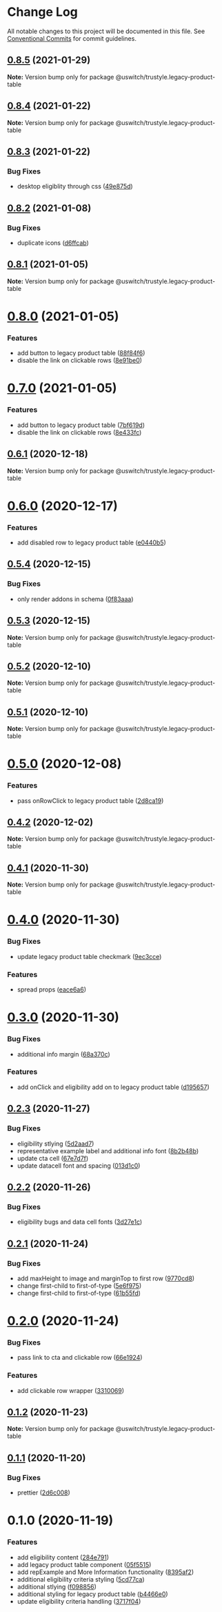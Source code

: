 # Change Log

All notable changes to this project will be documented in this file.
See [Conventional Commits](https://conventionalcommits.org) for commit guidelines.

## [0.8.5](https://github.com/uswitch/trustyle/compare/@uswitch/trustyle.legacy-product-table@0.8.4...@uswitch/trustyle.legacy-product-table@0.8.5) (2021-01-29)

**Note:** Version bump only for package @uswitch/trustyle.legacy-product-table





## [0.8.4](https://github.com/uswitch/trustyle/compare/@uswitch/trustyle.legacy-product-table@0.8.3...@uswitch/trustyle.legacy-product-table@0.8.4) (2021-01-22)

**Note:** Version bump only for package @uswitch/trustyle.legacy-product-table





## [0.8.3](https://github.com/uswitch/trustyle/compare/@uswitch/trustyle.legacy-product-table@0.8.2...@uswitch/trustyle.legacy-product-table@0.8.3) (2021-01-22)


### Bug Fixes

* desktop eligiblity through css ([49e875d](https://github.com/uswitch/trustyle/commit/49e875d))





## [0.8.2](https://github.com/uswitch/trustyle/compare/@uswitch/trustyle.legacy-product-table@0.8.1...@uswitch/trustyle.legacy-product-table@0.8.2) (2021-01-08)


### Bug Fixes

* duplicate icons ([d6ffcab](https://github.com/uswitch/trustyle/commit/d6ffcab))





## [0.8.1](https://github.com/uswitch/trustyle/compare/@uswitch/trustyle.legacy-product-table@0.8.0...@uswitch/trustyle.legacy-product-table@0.8.1) (2021-01-05)

**Note:** Version bump only for package @uswitch/trustyle.legacy-product-table





# [0.8.0](https://github.com/uswitch/trustyle/compare/@uswitch/trustyle.legacy-product-table@0.6.1...@uswitch/trustyle.legacy-product-table@0.8.0) (2021-01-05)


### Features

* add button to legacy product table ([88f84f6](https://github.com/uswitch/trustyle/commit/88f84f6))
* disable the link on clickable rows ([8e91be0](https://github.com/uswitch/trustyle/commit/8e91be0))





# [0.7.0](https://github.com/uswitch/trustyle/compare/@uswitch/trustyle.legacy-product-table@0.6.1...@uswitch/trustyle.legacy-product-table@0.7.0) (2021-01-05)


### Features

* add button to legacy product table ([7bf619d](https://github.com/uswitch/trustyle/commit/7bf619d))
* disable the link on clickable rows ([8e433fc](https://github.com/uswitch/trustyle/commit/8e433fc))





## [0.6.1](https://github.com/uswitch/trustyle/compare/@uswitch/trustyle.legacy-product-table@0.6.0...@uswitch/trustyle.legacy-product-table@0.6.1) (2020-12-18)

**Note:** Version bump only for package @uswitch/trustyle.legacy-product-table





# [0.6.0](https://github.com/uswitch/trustyle/compare/@uswitch/trustyle.legacy-product-table@0.5.4...@uswitch/trustyle.legacy-product-table@0.6.0) (2020-12-17)


### Features

* add disabled row to legacy product table ([e0440b5](https://github.com/uswitch/trustyle/commit/e0440b5))





## [0.5.4](https://github.com/uswitch/trustyle/compare/@uswitch/trustyle.legacy-product-table@0.5.3...@uswitch/trustyle.legacy-product-table@0.5.4) (2020-12-15)


### Bug Fixes

* only render addons in schema ([0f83aaa](https://github.com/uswitch/trustyle/commit/0f83aaa))





## [0.5.3](https://github.com/uswitch/trustyle/compare/@uswitch/trustyle.legacy-product-table@0.5.2...@uswitch/trustyle.legacy-product-table@0.5.3) (2020-12-15)

**Note:** Version bump only for package @uswitch/trustyle.legacy-product-table





## [0.5.2](https://github.com/uswitch/trustyle/compare/@uswitch/trustyle.legacy-product-table@0.5.1...@uswitch/trustyle.legacy-product-table@0.5.2) (2020-12-10)

**Note:** Version bump only for package @uswitch/trustyle.legacy-product-table





## [0.5.1](https://github.com/uswitch/trustyle/compare/@uswitch/trustyle.legacy-product-table@0.5.0...@uswitch/trustyle.legacy-product-table@0.5.1) (2020-12-10)

**Note:** Version bump only for package @uswitch/trustyle.legacy-product-table






# [0.5.0](https://github.com/uswitch/trustyle/compare/@uswitch/trustyle.legacy-product-table@0.4.2...@uswitch/trustyle.legacy-product-table@0.5.0) (2020-12-08)


### Features

* pass onRowClick to legacy product table ([2d8ca19](https://github.com/uswitch/trustyle/commit/2d8ca19))





## [0.4.2](https://github.com/uswitch/trustyle/compare/@uswitch/trustyle.legacy-product-table@0.4.0...@uswitch/trustyle.legacy-product-table@0.4.2) (2020-12-02)

**Note:** Version bump only for package @uswitch/trustyle.legacy-product-table





## [0.4.1](https://github.com/uswitch/trustyle/compare/@uswitch/trustyle.legacy-product-table@0.2.3...@uswitch/trustyle.legacy-product-table@0.2.4) (2020-11-30)

**Note:** Version bump only for package @uswitch/trustyle.legacy-product-table

# [0.4.0](https://github.com/uswitch/trustyle/compare/@uswitch/trustyle.legacy-product-table@0.3.0...@uswitch/trustyle.legacy-product-table@0.4.0) (2020-11-30)


### Bug Fixes

* update legacy product table checkmark ([9ec3cce](https://github.com/uswitch/trustyle/commit/9ec3cce))


### Features

* spread props ([eace6a6](https://github.com/uswitch/trustyle/commit/eace6a6))





# [0.3.0](https://github.com/uswitch/trustyle/compare/@uswitch/trustyle.legacy-product-table@0.2.3...@uswitch/trustyle.legacy-product-table@0.3.0) (2020-11-30)


### Bug Fixes

* additional info margin ([68a370c](https://github.com/uswitch/trustyle/commit/68a370c))


### Features

* add onClick and eligibility add on to legacy product table ([d195657](https://github.com/uswitch/trustyle/commit/d195657))





## [0.2.3](https://github.com/uswitch/trustyle/compare/@uswitch/trustyle.legacy-product-table@0.2.2...@uswitch/trustyle.legacy-product-table@0.2.3) (2020-11-27)


### Bug Fixes

* eligibility stlying ([5d2aad7](https://github.com/uswitch/trustyle/commit/5d2aad7))
* representative example label and additional info font ([8b2b48b](https://github.com/uswitch/trustyle/commit/8b2b48b))
* update cta cell ([67e7d7f](https://github.com/uswitch/trustyle/commit/67e7d7f))
* update datacell font and spacing ([013d1c0](https://github.com/uswitch/trustyle/commit/013d1c0))





## [0.2.2](https://github.com/uswitch/trustyle/compare/@uswitch/trustyle.legacy-product-table@0.2.1...@uswitch/trustyle.legacy-product-table@0.2.2) (2020-11-26)


### Bug Fixes

* eligibility bugs and data cell fonts ([3d27e1c](https://github.com/uswitch/trustyle/commit/3d27e1c))





## [0.2.1](https://github.com/uswitch/trustyle/compare/@uswitch/trustyle.legacy-product-table@0.2.0...@uswitch/trustyle.legacy-product-table@0.2.1) (2020-11-24)


### Bug Fixes

* add maxHeight to image and marginTop to first row ([9770cd8](https://github.com/uswitch/trustyle/commit/9770cd8))
* change first-child to first-of-type ([5e6f975](https://github.com/uswitch/trustyle/commit/5e6f975))
* change first-child to first-of-type ([61b55fd](https://github.com/uswitch/trustyle/commit/61b55fd))





# [0.2.0](https://github.com/uswitch/trustyle/compare/@uswitch/trustyle.legacy-product-table@0.1.2...@uswitch/trustyle.legacy-product-table@0.2.0) (2020-11-24)


### Bug Fixes

* pass link to cta and clickable row ([66e1924](https://github.com/uswitch/trustyle/commit/66e1924))


### Features

* add clickable row wrapper ([3310069](https://github.com/uswitch/trustyle/commit/3310069))





## [0.1.2](https://github.com/uswitch/trustyle/compare/@uswitch/trustyle.legacy-product-table@0.1.1...@uswitch/trustyle.legacy-product-table@0.1.2) (2020-11-23)

**Note:** Version bump only for package @uswitch/trustyle.legacy-product-table





## [0.1.1](https://github.com/uswitch/trustyle/compare/@uswitch/trustyle.legacy-product-table@0.1.0...@uswitch/trustyle.legacy-product-table@0.1.1) (2020-11-20)


### Bug Fixes

* prettier ([2d6c008](https://github.com/uswitch/trustyle/commit/2d6c008))






# 0.1.0 (2020-11-19)


### Features

* add eligibility content ([284e791](https://github.com/uswitch/trustyle/commit/284e791))
* add legacy product table component ([05f5515](https://github.com/uswitch/trustyle/commit/05f5515))
* add repExample and More Information functionality ([8395af2](https://github.com/uswitch/trustyle/commit/8395af2))
* additional eligibility criteria styling ([5cd77ca](https://github.com/uswitch/trustyle/commit/5cd77ca))
* additional stlying ([f098856](https://github.com/uswitch/trustyle/commit/f098856))
* additional styling for legacy product table ([b4466e0](https://github.com/uswitch/trustyle/commit/b4466e0))
* update eligibility criteria handling ([3717f04](https://github.com/uswitch/trustyle/commit/3717f04))
